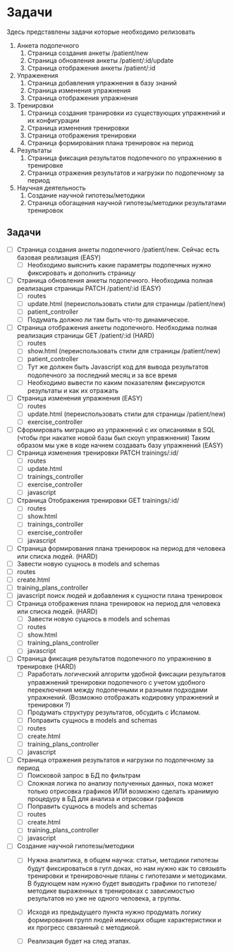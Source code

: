 # Задачи
Здесь представлены задачи которые необходимо релизовать 


1. Анкета подопечного 
   1. Страница создания анкеты
   /patient/new
   2. Страница обновления анкеты
   /patient/:id/update
   1. Страница отображения анкеты
   /patient/:id
3. Упраженения
   1. Страница добавления упражнения в базу знаний 
   2. Страница изменения упражнения 
   3. Страница отображения упражнения 
4. Тренировки
   1. Страница создания транировки из существующих упражнений и их конфигурации
   2. Страница изменения тренировки 
   3. Страница отображения тренировки 
   4. Страница формирования плана тренировок на период
5. Результаты 
   1. Страница фиксация результатов подопечного по упражнению в тренировке
   2. Страница отражения результатов и нагрузки по подопечному за период
6. Научная деятельность
   1. Создание научной гипотезы/методики 
   2. Страница обогащения научной гипотезы/методики результатами тренировок



## Задачи
- [ ] Страница создания анкеты подопечного /patient/new. Сейчас есть базовая реализация  (EASY)
  - [ ] Необходимо выяснить какие параметры подопечных нужно фиксировать и дополнить страницу 
- [ ] Страница обновления анкеты подопечного. Необходима полная реализация страницы PATCH /patient/:id (EASY)
  - [ ] routes
  - [ ] update.html (переиспользовать стили для страницы /patient/new)
  - [ ] patient_controller
  - [ ] Подумать должно ли там быть что-то динамическое.
- [ ] Страница отображения анкеты подопечного. Необходима полная реализация страницы GET /patient/:id  (HARD)
  - [ ] routes
  - [ ] show.html (переиспользовать стили для страницы /patient/new)
  - [ ] patient_controller
  - [ ] Тут же должен быть Javascript код для вывода результатов подопечного за последний месяц и за все время 
  - [ ] Необходимо вывести по каким показателям фиксируются результаты и как их отражать 
- [ ] Страница изменения упражнения (EASY)
  - [ ] routes
  - [ ] update.html (переиспользовать стили для страницы /patient/new)
  - [ ] exercise_controller
- [ ] Сформировать миграцию из упражнений с их описаниями в SQL (чтобы при накатке новой базы был скоуп управжнения) Таким образом мы уже в коде начнем создавать базу упражнений (EASY)
- [ ] Страница изменения тренировки PATCH trainings/:id/
  - [ ] routes
  - [ ] update.html
  - [ ] trainings_controller
  - [ ] exercise_controller
  - [ ] javascript
- [ ] Страница Отображения тренировки GET trainings/:id/
  - [ ] routes
  - [ ] show.html
  - [ ] trainings_controller
  - [ ] exercise_controller
  - [ ] javascript
- [ ]  Страница формирования плана тренировок на период для человека или списка людей.  (HARD)
  - [ ] Завести новую сущнось в models and schemas 
  - [ ] routes
  - [ ] create.html
  - [ ] training_plans_controller
  - [ ] javascript поиск людей и добавления к сущности плана тренировок
- [ ] Страница отображения плана тренировок на период для человека или списка людей.  (HARD)
  - [ ] Завести новую сущнось в models and schemas 
  - [ ] routes
  - [ ] show.html 
  - [ ] training_plans_controller
  - [ ] javascript 
- [ ] Страница фиксация результатов подопечного по упражнению в тренировке (HARD)
  - [ ] Раработать логический алгоритм удобной фиксации результатов управжнений тренировки подопечного с учетом удобного переключения между подопечными и разными подходами упражнений. (Возможно отображать кодировку упражнений и тренировки ?)
  - [ ] Продумать структуру результатов, обсудить с Исламом. 
  - [ ] Поправить сущнось в models and schemas 
  - [ ] routes
  - [ ] create.html 
  - [ ] training_plans_controller
  - [ ] javascript 
- [ ] Страница отражения результатов и нагрузки по подопечному за период
  - [ ] Поисковой запрос в БД по фильтрам 
  - [ ] Сложная логика по анализу полученных данных, пока может только отрисовка графиков ИЛИ возможно сделать хранимую процедуру в БД для анализа и отрисовки графиков
  - [ ] Поправить сущнось в models and schemas 
  - [ ] routes
  - [ ] create.html 
  - [ ] training_plans_controller
  - [ ] javascript 
- [ ] Создание научной гипотезы/методики 
  - [ ] Нужна аналитика, в общем научка: статьи, методики гипотезы будут фиксироваться в гугл доках, но нам нужно как то связывть тренировки и тренировочные планы с гипотезами и методиками. В будующем нам нужно будет выводить графики по гипотезе/методике выраженных в тренировках с зависимостью результатов но уже не одного человека, а группы. 
  - [ ] Исходя из предыдущего пункта нужно продумать логику формирования групп людей имеющих общие характеристики и их прогресс связанный с методикой. 
  - [ ] Реализация будет на след этапах.
    
